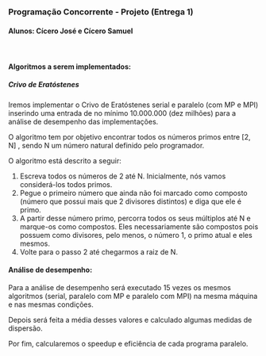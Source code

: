 ### Programação Concorrente - Projeto (Entrega 1)
#### Alunos: Cícero José e Cícero Samuel
<br>

#### Algoritmos a serem implementados:

##### Crivo de Eratóstenes

Iremos implementar o Crivo de Eratóstenes serial e paralelo (com MP e MPI) inserindo uma entrada de no mínimo 10.000.000 (dez milhões) para a análise de desempenho das implementações.

O algoritmo tem por objetivo encontrar todos os números primos entre [2, N] , sendo N um número natural definido pelo programador.

O algoritmo está descrito a seguir:

1. Escreva todos os números de 2 até N. Inicialmente, nós vamos considerá-los todos primos. 
1. Pegue o primeiro número que ainda não foi marcado como composto (número que possui mais que 2 divisores distintos) e diga que ele é primo.
1. A partir desse número primo, percorra todos os seus múltiplos até N e marque-os como compostos. Eles necessariamente são compostos pois possuem como divisores, pelo menos, o número 1, o primo atual e eles mesmos.
2. Volte para o passo 2 até chegarmos a raiz de N.

#### Análise de desempenho:

Para a análise de desempenho será executado 15 vezes os mesmos algoritmos (serial, paralelo com MP e paralelo com MPI) na mesma máquina e nas mesmas condições.

Depois será feita a média desses valores e calculado algumas medidas de dispersão. 

Por fim, calcularemos o speedup e eficiência de cada programa paralelo.

